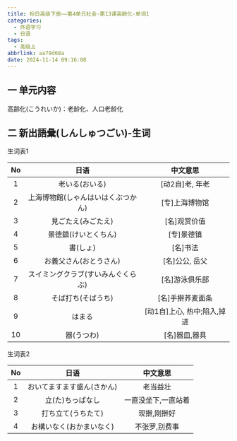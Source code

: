```yaml
---
title: 标日高级下册——第4单元社会-第13课高齢化-单词1
categories:
  - 外语学习
  - 日语
tags:
  - 高级上
abbrlink: aa79d68a
date: 2024-11-14 09:16:08
---
```

## 一 单元内容

高齢化(こうれいか)：老龄化、人口老龄化

<!--more-->

## 二 新出語彙(しんしゅつごい)-生词

生词表1

|  No  |                日语                |          中文意思           |
| :--: | :--------------------------------: | :-------------------------: |
|  1   |           老いる(おいる)           |       [动2自]老, 年老       |
|  2   | 上海博物館(しゃんはいはくぶつかん) |       [专]上海博物馆        |
|  3   |         見ごたえ(みごたえ)         |        [名]观赏价值         |
|  4   |        景徳鎮(けいとくちん)        |         [专]景德镇          |
|  5   |              書(しょ)              |          [名]书法           |
|  6   |       お義父さん(おとうさん)       |       [名]公公, 岳父        |
|  7   | スイミングクラブ(すいみんぐくらぶ) |       [名]游泳俱乐部        |
|  8   |         そば打ち(そばうち)         |      [名]手擀荞麦面条       |
|  9   |               はまる               | [动1自]上心, 热中;陷入,掉进 |
|  10  |             器(うつわ)             |        [名]器皿,器具        |

生词表2

|  No  |            日语            |      中文意思       |
| :--: | :------------------------: | :-----------------: |
|  1   | おいてますます盛ん(さかん) |      老当益壮       |
|  2   |      立(た)ちっぱなし      | 一直没坐下,一直站着 |
|  3   |     打ち立て(うちたて)     |     现擀,刚擀好     |
|  4   |  お構いなく(おかまいなく)  |    不张罗,别费事    |

